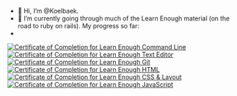 - 👋 Hi, I’m @Koelbaek.
- 🌱 I’m currently going through much of the Learn Enough material (on the road to ruby on rails). My progress so far:
- 
<a href="https://www.learnenough.com/certificates/koelb"><img src="https://www.learnenough.com/certificates/koelb/command-line-tutorial.svg" alt="Certificate of Completion for Learn Enough Command Line"></a><a href="https://www.learnenough.com/certificates/koelb"><img src="https://www.learnenough.com/certificates/koelb/text-editor-tutorial.svg" alt="Certificate of Completion for Learn Enough Text Editor"></a><a href="https://www.learnenough.com/certificates/koelb"><img src="https://www.learnenough.com/certificates/koelb/git-tutorial.svg" alt="Certificate of Completion for Learn Enough Git"></a><a href="https://www.learnenough.com/certificates/koelb"><img src="https://www.learnenough.com/certificates/koelb/html-tutorial.svg" alt="Certificate of Completion for Learn Enough HTML"></a><a href="https://www.learnenough.com/certificates/koelb"><img src="https://www.learnenough.com/certificates/koelb/css-and-layout-tutorial.svg" alt="Certificate of Completion for Learn Enough CSS &amp; Layout"></a><a href="https://www.learnenough.com/certificates/koelb"><img src="https://www.learnenough.com/certificates/koelb/javascript-tutorial.svg" alt="Certificate of Completion for Learn Enough JavaScript"></a>

<!---
Koelbaek/Koelbaek is a ✨ special ✨ repository because its `README.md` (this file) appears on your GitHub profile.
You can click the Preview link to take a look at your changes.
--->
